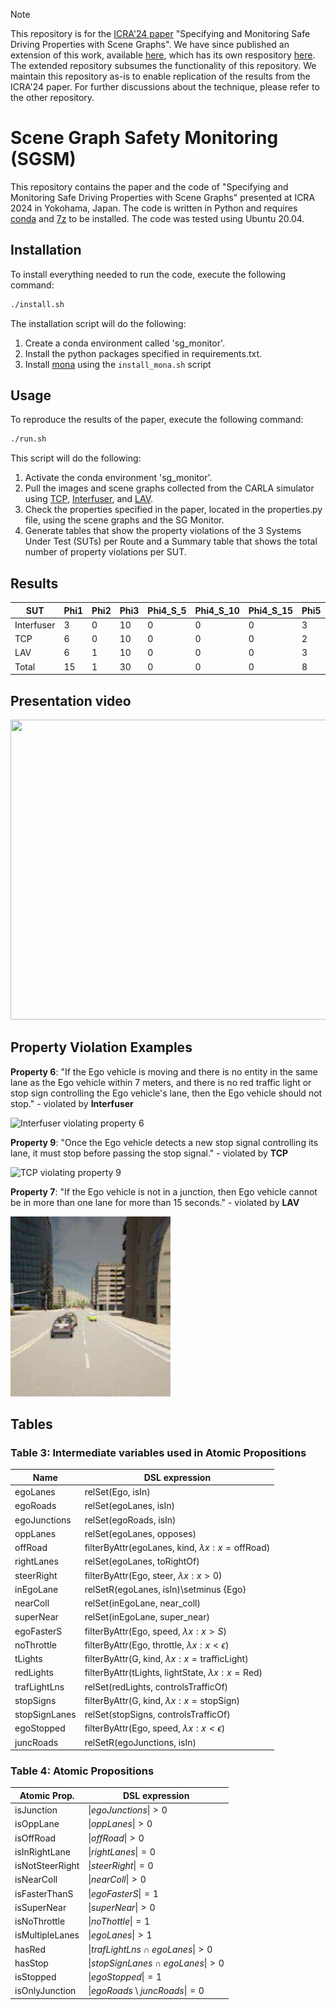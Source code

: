 > [!NOTE]
> This repository is for the [ICRA'24 paper](https://ieeexplore.ieee.org/abstract/document/10610973) "Specifying and Monitoring Safe Driving Properties with Scene Graphs". We have since published an extension of this work, available [here](https://www.sciencedirect.com/science/article/abs/pii/S0167642324001758), which has its own respository [here](https://github.com/less-lab-uva/ExtendingSGSM). The extended repository subsumes the functionality of this repository. We maintain this repository as-is to enable replication of the results from the ICRA'24 paper. For further discussions about the technique, please refer to the other repository.

# Scene Graph Safety Monitoring (SGSM)

This repository contains the paper and the code of "Specifying and Monitoring Safe Driving Properties with Scene Graphs" presented at ICRA 2024 in Yokohama, Japan. The code is written in Python and requires [conda](https://docs.anaconda.com/free/anaconda/install/linux/) and [7z](https://www.7-zip.org/download.html) to be installed. The code was tested using Ubuntu 20.04.

## Installation
To install everything needed to run the code, execute the following command:
```bash
./install.sh
```
The installation script will do the following:
1) Create a conda environment called 'sg_monitor'.
2) Install the python packages specified in requirements.txt.
3) Install [mona](https://www.brics.dk/mona/) using the `install_mona.sh` script

## Usage
To reproduce the results of the paper, execute the following command:
```bash
./run.sh
```
This script will do the following:
1) Activate the conda environment 'sg_monitor'.
2) Pull the images and scene graphs collected from the CARLA simulator using [TCP](https://github.com/OpenDriveLab/TCP), [Interfuser](https://github.com/opendilab/InterFuser?tab=readme-ov-file), and [LAV](https://github.com/dotchen/LAV).
3) Check the properties specified in the paper, located in the properties.py file, using the scene graphs and the SG Monitor.
4) Generate tables that show the property violations of the 3 Systems Under Test (SUTs) per Route and a Summary table that shows the total number of property violations per SUT.

## Results
| SUT             | Phi1 | Phi2 | Phi3 | Phi4_S_5 | Phi4_S_10 | Phi4_S_15 | Phi5 | Phi6 | Phi7_T_5 | Phi7_T_10 | Phi7_T_15 | Phi8_T_5 | Phi8_T_10 | Phi8_T_15 | Phi9 | Total |
|-----------------|------|------|------|----------|-----------|-----------|------|------|----------|-----------|-----------|----------|-----------|-----------|------|-------|
| Interfuser      | 3    | 0    | 10   | 0        | 0         | 0         | 3    | 9    | 10       | 5         | 5         | 10       | 5         | 5         | 7    | 72.0  |
| TCP             | 6    | 0    | 10   | 0        | 0         | 0         | 2    | 6    | 5        | 3         | 3         | 8        | 0         | 0         | 8    | 51.0  |
| LAV             | 6    | 1    | 10   | 0        | 0         | 0         | 3    | 2    | 8        | 6         | 5         | 10       | 6         | 1         | 7    | 65.0  |
| Total           | 15   | 1    | 30   | 0        | 0         | 0         | 8    | 17   | 23       | 14        | 13        | 28       | 11        | 6         | 22   | 188.0 |

## Presentation video
[<img src="https://img.youtube.com/vi/rLPEFzgEM-o/hqdefault.jpg" width="600" height="480"
/>](https://www.youtube.com/embed/rLPEFzgEM-o)

## Property Violation Examples

**Property 6**: "If the Ego vehicle is moving and there is no entity in the same lane as the Ego vehicle within 7 meters, and there is no red traffic light or stop sign controlling the Ego vehicle's lane, then the Ego vehicle should not stop."​ - violated by **Interfuser**

![Interfuser violating property 6](interfuser.gif)

**Property 9**: "Once the Ego vehicle detects a new stop signal controlling its lane, it must stop before passing the stop signal."​  - violated by **TCP**

![TCP violating property 9](tcp.gif)

**Property 7**: "If the Ego vehicle is not in a junction, then Ego vehicle cannot be in more than one lane for more than 15 seconds."​ - violated by **LAV**

![LAV violating property 7](lav.gif)

## Tables

### Table 3: Intermediate variables used in Atomic Propositions 
| Name           | DSL expression                                                           |
|----------------|--------------------------------------------------------------------------|
| egoLanes       | relSet(Ego, isIn)                                                       |
| egoRoads       | relSet(egoLanes, isIn)                                                  |
| egoJunctions   | relSet(egoRoads, isIn)                                                  |
| oppLanes       | relSet(egoLanes, opposes)                                               |
| offRoad        | filterByAttr(egoLanes, kind, $\lambda x : x = \text{offRoad}$)          |
| rightLanes     | relSet(egoLanes, toRightOf)                                             |
| steerRight     | filterByAttr(Ego, steer, $\lambda x : x > 0$)                           |
| inEgoLane      | relSetR(egoLanes, isIn)\setminus \{Ego\}                                |
| nearColl       | relSet(inEgoLane, near_coll)                                            |
| superNear      | relSet(inEgoLane, super_near)                                           |
| egoFasterS     | filterByAttr(Ego, speed, $\lambda x : x > S$)                           |
| noThrottle     | filterByAttr(Ego, throttle, $\lambda x:x<\epsilon$)                     |
| tLights        | filterByAttr(G, kind, $\lambda x : x =\text{trafficLight}$)             |
| redLights      | filterByAttr(tLights, lightState, $\lambda x:x=\text{Red}$)             |
| trafLightLns   | relSet(redLights, controlsTrafficOf)                                     |
| stopSigns      | filterByAttr(G, kind, $\lambda x : x =\text{stopSign}$)                  |
| stopSignLanes  | relSet(stopSigns, controlsTrafficOf)                                     |
| egoStopped     | filterByAttr(Ego, speed, $\lambda x:x<\epsilon$)                         |
| juncRoads      | relSetR(egoJunctions, isIn)                                             |

### Table 4: Atomic Propositions
| Atomic Prop.     | DSL expression                                      |
|------------------|-----------------------------------------------------|
| isJunction       | $\|egoJunctions\|>0$                                 |
| isOppLane        | $\|oppLanes\|>0$                                     |
| isOffRoad        | $\|offRoad\|>0$                                      |
| isInRightLane    | $\|rightLanes\|=0$                                    |
| isNotSteerRight | $\|steerRight\|=0$                                    |
| isNearColl       | $\|nearColl\|>0$                                     |
| isFasterThanS    | $\|egoFasterS\|=1$                                    |
| isSuperNear      | $\|superNear\|>0$                                    |
| isNoThrottle     | $\|noThottle\|=1$                                    |
| isMultipleLanes  | $\|egoLanes\|>1$                                     |
| hasRed           | $\|trafLightLns \cap egoLanes\|>0$                    |
| hasStop          | $\|stopSignLanes \cap egoLanes\|>0$                   |
| isStopped        | $\|egoStopped\|=1$                                    |
| isOnlyJunction   | $\|egoRoads \setminus juncRoads\|=0$                  |
